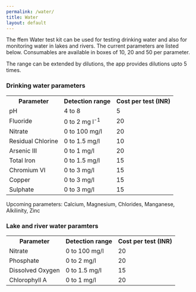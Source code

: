 ```yaml
---
permalink: /water/
title: Water
layout: default
---
```


The ffem Water test kit can be used for testing drinking water and also for monitoring water in lakes and rivers. The current parameters are listed below. Consumables are available in boxes of 10, 20 and 50 per parameter.

The range can be extended by dilutions, the app provides dilutions upto 5 times.


### Drinking water parameters
<table>
	<tr>
		<th>Parameter</th>
		<th>Detection range</th>
    <th>Cost per test (INR)</th>
	</tr>
  <tr>
    <td>pH</td>
    <td>4 to 8</td>
    <td>5</td>
  </tr>
	<tr>
		<td>Fluoride</td>
		<td>0 to 2 mg l<sup>-1</sup></td>
    <td>20</td>
	</tr>
	<tr>
		<td>Nitrate</td>
		<td>0 to 100 mg/l</td>
    <td>20</td>
	</tr>
	<tr>
		<td>Residual Chlorine</td>
		<td>0 to 1.5 mg/l</td>
    <td>10</td>
	</tr>
	<tr>
		<td>Arsenic III</td>
		<td>0 to 1 mg/l</td>
    <td>20</td>
	</tr>
	<tr>
		<td>Total Iron</td>
		<td>0 to 1.5 mg/l</td>
    <td>15</td>
	</tr>
	<tr>
		<td>Chromium VI</td>
		<td>0 to 3 mg/l</td>
    <td>15</td>
	</tr>
	<tr>
		<td>Copper</td>
		<td>0 to 3 mg/l</td>
    <td>15</td>
	</tr>
	<tr>
		<td>Sulphate</td>
		<td>0 to 3 mg/l</td>
    <td>15</td>
	</tr>
</table>

Upcoming parameters: Calcium, Magnesium, Chlorides, Manganese, Alkilinity, Zinc

### Lake and river water paramters
<table>
	<tr>
		<th>Parameter</th>
		<th>Detection range</th>
    <th>Cost per test (INR)</th>
	</tr>
	<tr>
		<td>Nitrate</td>
		<td>0 to 100 mg/l</td>
    <td>20</td>
	</tr>
	<tr>
		<td>Phosphate</td>
		<td>0 to 2 mg/l</td>
    <td>20</td>
	</tr>
	<tr>
		<td>Dissolved Oxygen</td>
		<td>0 to 1.5 mg/l</td>
    <td>15</td>
	</tr>
	<tr>
		<td>Chlorophyll A</td>
		<td>0 to 1 mg/l</td>
    <td>20</td>
	</tr>
</table>
